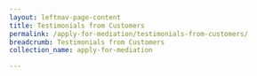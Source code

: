 ```yaml
---
layout: leftnav-page-content
title: Testimonials from Customers
permalink: /apply-for-mediation/testimonials-from-customers/
breadcrumb: Testimonials from Customers
collection_name: apply-for-mediation

---
```

